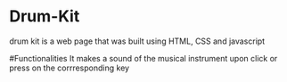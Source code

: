 # Drum-Kit
drum kit is a web page that was built using HTML, CSS and javascript 

#Functionalities
It makes a sound of the musical instrument upon click or press on the corrresponding key 

